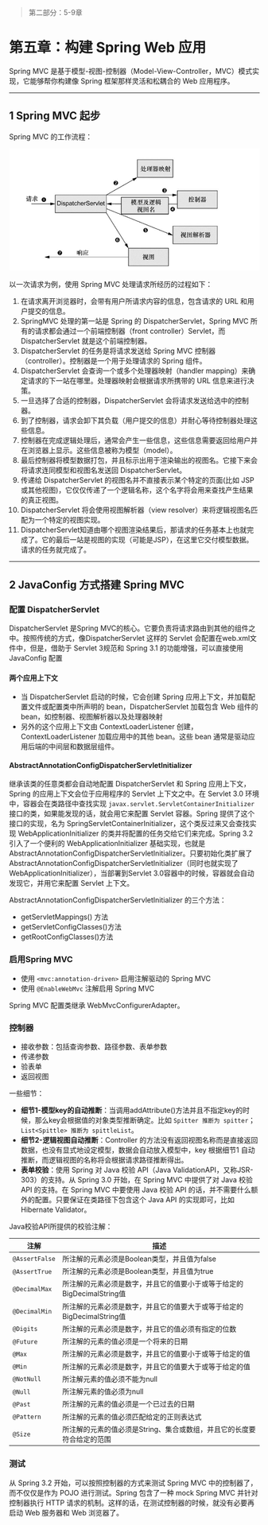 >第二部分：5-9章

# 第五章：构建 Spring Web 应用

Spring MVC 是基于模型-视图-控制器（Model-View-Controller，MVC）模式实现，它能够帮你构建像 Spring 框架那样灵活和松耦合的 Web 应用程序。

---
## 1 Spring MVC 起步

Spring MVC 的工作流程：

![](index_files/9960970c-0522-4117-b582-e880f815142e.jpg)

以一次请求为例，使用 Spring MVC 处理请求所经历的过程如下：

1. 在请求离开浏览器时，会带有用户所请求内容的信息，包含请求的 URL 和用户提交的信息。
2. SpringMVC 处理的第一站是 Spring 的 DispatcherServlet，Spring MVC 所有的请求都会通过一个前端控制器（front controller）Servlet，而 DispatcherServlet 就是这个前端控制器。
3. DispatcherServlet 的任务是将请求发送给 Spring MVC 控制器（controller）。控制器是一个用于处理请求的 Spring 组件。
4. DispatcherServlet 会查询一个或多个处理器映射（handler mapping）来确定请求的下一站在哪里。处理器映射会根据请求所携带的 URL 信息来进行决策。
5. 一旦选择了合适的控制器，DispatcherServlet 会将请求发送给选中的控制器。
6. 到了控制器，请求会卸下其负载（用户提交的信息）并耐心等待控制器处理这些信息。
7. 控制器在完成逻辑处理后，通常会产生一些信息，这些信息需要返回给用户并在浏览器上显示。这些信息被称为模型（model）。
8. 最后控制器将模型数据打包，并且标示出用于渲染输出的视图名。它接下来会将请求连同模型和视图名发送回 DispatcherServlet。
9. 传递给 DispatcherServlet 的视图名并不直接表示某个特定的页面(比如 JSP 或其他视图)，它仅仅传递了一个逻辑名称，这个名字将会用来查找产生结果的真正视图。
10. DispatcherServlet 将会使用视图解析器（view resolver）来将逻辑视图名匹配为一个特定的视图实现。
11. DispatcherServlet知道由哪个视图渲染结果后，那请求的任务基本上也就完成了。它的最后一站是视图的实现（可能是JSP），在这里它交付模型数据。请求的任务就完成了。

---
## 2 JavaConfig 方式搭建 Spring MVC

### 配置 DispatcherServlet

DispatcherServlet 是Spring MVC的核心。它要负责将请求路由到其他的组件之中。按照传统的方式，像DispatcherServlet 这样的 Servlet 会配置在web.xml文件中，但是，借助于 Servlet 3规范和 Spring 3.1 的功能增强，可以直接使用 JavaConfig 配置

#### 两个应用上下文

- 当 DispatcherServlet 启动的时候，它会创建 Spring 应用上下文，并加载配置文件或配置类中所声明的 bean，DispatcherServlet 加载包含 Web 组件的 bean，如控制器、视图解析器以及处理器映射
- 另外的这个应用上下文由 ContextLoaderListener 创建，ContextLoaderListener 加载应用中的其他 bean。这些 bean 通常是驱动应用后端的中间层和数据层组件。

#### AbstractAnnotationConfigDispatcherServletInitializer

继承该类的任意类都会自动地配置 DispatcherServlet 和 Spring 应用上下文，Spring 的应用上下文会位于应用程序的 Servlet 上下文之中。在 Servlet 3.0 环境中，容器会在类路径中查找实现 `javax.servlet.ServletContainerInitializer` 接口的类，如果能发现的话，就会用它来配置 Servlet 容器。Spring 提供了这个接口的实现，名为 SpringServletContainerInitializer，这个类反过来又会查找实现 WebApplicationInitializer 的类并将配置的任务交给它们来完成。Spring 3.2 引入了一个便利的 WebApplicationInitializer 基础实现，也就是 AbstractAnnotationConfigDispatcherServletInitializer。只要初始化类扩展了AbstractAnnotationConfigDispatcherServletInitializer（同时也就实现了 WebApplicationInitializer），当部署到Servlet 3.0容器中的时候，容器就会自动发现它，并用它来配置 Servlet 上下文。

AbstractAnnotationConfigDispatcherServletInitializer 的三个方法：

- getServletMappings() 方法
- getServletConfigClasses()方法
- getRootConfigClasses()方法

### 启用Spring MVC

- 使用 `<mvc:annotation-driven>` 启用注解驱动的 Spring MVC
- 使用 `@EnableWebMvc` 注解启用 Spring MVC

Spring MVC 配置类继承 WebMvcConfigurerAdapter。


### 控制器

- 接收参数：包括查询参数、路径参数、表单参数
- 传递参数
- 验表单
- 返回视图

一些细节：

-  **细节1-模型key的自动推断**：当调用addAttribute()方法并且不指定key的时候，那么key会根据值的对象类型推断确定。比如 `Spitter 推断为 spitter`；`List<Spittle> 推断为 spittleList`。
-  **细节2-逻辑视图自动推断**：Controller 的方法没有返回视图名称而是直接返回数据，也没有显式地设定模型，数据会自动放入模型中，key 根据细节1 自动推断，而逻辑视图的名称将会根据请求路径推断得出。
-  **表单校验**：使用 Spring 对 Java 校验 API（Java ValidationAPI，又称JSR-303）的支持。从 Spring 3.0 开始，在 Spring MVC 中提供了对 Java 校验 API 的支持。在 Spring MVC 中要使用 Java 校验 API 的话，并不需要什么额外的配置。只要保证在类路径下包含这个 Java API 的实现即可，比如 Hibernate Validator。

Java校验API所提供的校验注解：

注解 | 描述
---|---
`@AssertFalse` | 所注解的元素必须是Boolean类型，并且值为false
`@AssertTrue` | 所注解的元素必须是Boolean类型，并且值为true
`@DecimalMax` | 所注解的元素必须是数字，并且它的值要小于或等于给定的BigDecimalString值
`@DecimalMin` | 所注解的元素必须是数字，并且它的值要大于或等于给定的BigDecimalString值
`@Digits` | 所注解的元素必须是数字，并且它的值必须有指定的位数
`@Future` | 所注解的元素的值必须是一个将来的日期
`@Max` | 所注解的元素必须是数字，并且它的值要小于或等于给定的值
`@Min` | 所注解的元素必须是数字，并且它的值要大于或等于给定的值
`@NotNull` | 所注解元素的值必须不能为null
`@Null` | 所注解元素的值必须为null
`@Past` | 所注解的元素的值必须是一个已过去的日期
`@Pattern` | 所注解的元素的值必须匹配给定的正则表达式
`@Size` | 所注解的元素的值必须是String、集合或数组，并且它的长度要符合给定的范围

### 测试

从 Spring 3.2 开始，可以按照控制器的方式来测试 Spring MVC 中的控制器了，而不仅仅是作为 POJO 进行测试。Spring 包含了一种 mock Spring MVC 并针对控制器执行 HTTP 请求的机制。这样的话，在测试控制器的时候，就没有必要再启动 Web 服务器和 Web 浏览器了。